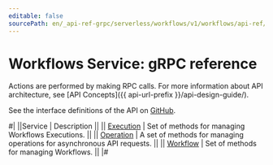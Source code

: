 ```yaml
---
editable: false
sourcePath: en/_api-ref-grpc/serverless/workflows/v1/workflows/api-ref/grpc/index.md
---
```


# Workflows Service: gRPC reference

Actions are performed by making RPC calls. For more information about API architecture, see [API Concepts]({{ api-url-prefix }}/api-design-guide/).

See the interface definitions of the API on [GitHub](https://github.com/yandex-cloud/cloudapi).

#|
||Service | Description ||
|| [Execution](Execution/index.md) | Set of methods for managing Workflows Executions. ||
|| [Operation](Operation/index.md) | A set of methods for managing operations for asynchronous API requests. ||
|| [Workflow](Workflow/index.md) | Set of methods for managing Workflows. ||
|#